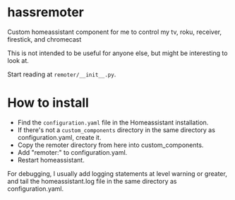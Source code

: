 # hassremoter
Custom homeassistant component for me to control my tv, roku, receiver, firestick, and chromecast

This is not intended to be useful for anyone else, but might be interesting to look at.

Start reading at ```remoter/__init__.py```.

# How to install

* Find the ```configuration.yaml``` file in the Homeassistant installation.
* If there's not a ```custom_components``` directory in the same directory as configuration.yaml, create it.
* Copy the remoter directory from here into custom_components.
* Add "remoter:" to configuration.yaml.
* Restart homeassistant.

For debugging, I usually add logging statements at level warning or greater, and tail the homeassistant.log file in the same directory as configuration.yaml.
